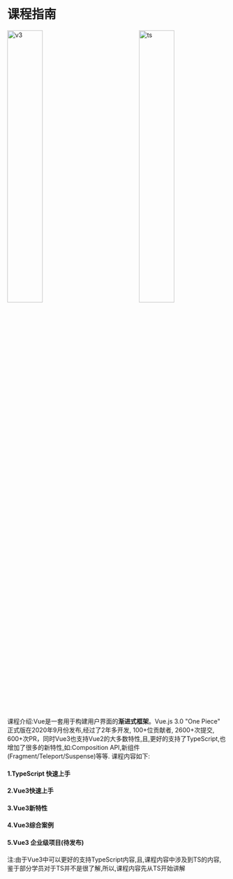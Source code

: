 # 课程指南
<img :src="$withBase('/images/vue3_logo.png')" alt="v3" width="40%" style="float:left">



<img :src="$withBase('/images/ts.png')" alt="ts" width="40%" style="float:right">

<div style="clear:both"></div>


课程介绍:Vue是一套用于构建用户界面的**渐进式框架**。Vue.js 3.0 "One Piece" 正式版在2020年9月份发布,经过了2年多开发, 100+位贡献者, 2600+次提交, 600+次PR，同时Vue3也支持Vue2的大多数特性,且,更好的支持了TypeScript,也增加了很多的新特性,如:Composition API,新组件(Fragment/Teleport/Suspense)等等.
课程内容如下:

#### 1.TypeScript 快速上手

#### 2.Vue3快速上手

#### 3.Vue3新特性

#### 4.Vue3综合案例

#### 5.Vue3 企业级项目(待发布)

注:由于Vue3中可以更好的支持TypeScript内容,且,课程内容中涉及到TS的内容,鉴于部分学员对于TS并不是很了解,所以,课程内容先从TS开始讲解









